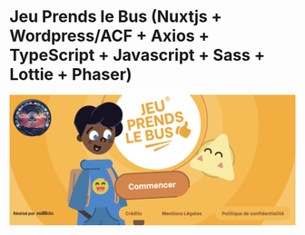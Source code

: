 # Jeu Prends le Bus (Nuxtjs + Wordpress/ACF + Axios + TypeScript + Javascript + Sass + Lottie + Phaser)

![Screenshot](screenshot.png)